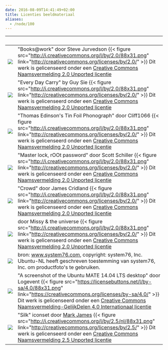 ```yaml
---
date: 2016-08-09T14:41:49+02:00
title: Licenties beeldmateriaal
aliases:
  - /node/100
---
```


|&nbsp;|&nbsp;|
|---|---|
|![](/images/bookshelf.resized.jpg)|"Books@work" door Steve Jurvedson {{< figure src="http://i.creativecommons.org/l/by/2.0/88x31.png" link="http://creativecommons.org/licenses/by/2.0/" >}} Dit werk is gelicenseerd onder een [Creative Commons Naamsvermelding 2.0 Unported licentie](http://creativecommons.org/licenses/by/2.0/)|
|![](/images/common-tasks.resized.jpg)|"Every Day Carry" by Guy Sie {{< figure src="http://i.creativecommons.org/l/by/2.0/88x31.png" link="http://creativecommons.org/licenses/by/2.0/" >}} Dit werk is gelicenseerd onder een [Creative Commons Naamsvermelding 2.0 Unported licentie](http://creativecommons.org/licenses/by/2.0/)|
|![](/images/cycle.resized.jpg)|"Thomas Edinson's Tin Foil Phonograph" door Cliff1066 {{< figure src="http://i.creativecommons.org/l/by/2.0/88x31.png" link="http://creativecommons.org/licenses/by/2.0/" >}} Dit werk is gelicenseerd onder een [Creative Commons Naamsvermelding 2.0 Unported licentie](http://creativecommons.org/licenses/by/2.0/)|
|![](/images/security.resized.jpg)|"Master lock, rOOt password" door Scott Schiller {{< figure src="http://i.creativecommons.org/l/by/2.0/88x31.png" link="http://creativecommons.org/licenses/by/2.0/" >}} Dit werk is gelicenseerd onder een [Creative Commons Naamsvermelding 2.0 Unported licentie](http://creativecommons.org/licenses/by/2.0/)|
|![](/images/crowd.resized.jpg)|"Crowd" door James Cridland  {{< figure src="http://i.creativecommons.org/l/by/2.0/88x31.png" link="http://creativecommons.org/licenses/by/2.0/" >}} Dit werk is gelicenseerd onder een [Creative Commons Naamsvermelding 2.0 Unported licentie](http://creativecommons.org/licenses/by/2.0/)|
|![](/images/ground-up.resized.jpg)|door Missy & the universe {{< figure src="http://i.creativecommons.org/l/by/2.0/88x31.png" link="http://creativecommons.org/licenses/by/2.0/" >}} Dit werk is gelicenseerd onder een [Creative Commons Naamsvermelding 2.0 Unported licentie](http://creativecommons.org/licenses/by/2.0/)|
|![](/images/laptop_laptops_page.png)| bron: www.system76.com, copyright: system76, Inc. Ubuntu-NL heeft geschreven toestemming van system76, Inc. om productfoto's te gebruiken.|
|![](/images/Ubuntu_MATE_14.04_LTS_Desktop.resized.png)| "A screenshot of the Ubuntu MATE 14.04 LTS desktop" door Logevent {{< figure src="https://licensebuttons.net/l/by-sa/4.0/88x31.png" link="https://creativecommons.org/licenses/by-sa/4.0/" >}} Dit werk is gelicenseerd onder een [Creative Commons Naamsvermelding-GelijkDelen 4.0 Internationaal licentie](https://creativecommons.org/licenses/by-sa/4.0/)
|![](/images/topicsolved.gif)|"Silk" iconset door [Mark James](http://www.famfamfam.com/lab/icons/silk/) {{< figure src="http://i.creativecommons.org/l/by/2.5/nl/88x31.png" link="http://creativecommons.org/licenses/by/2.5/" >}} Dit werk is gelicenseerd onder een [Creative Commons Naamsvermelding 2.5 Unported licentie](http://creativecommons.org/licenses/by/2.5/deed.nl)
